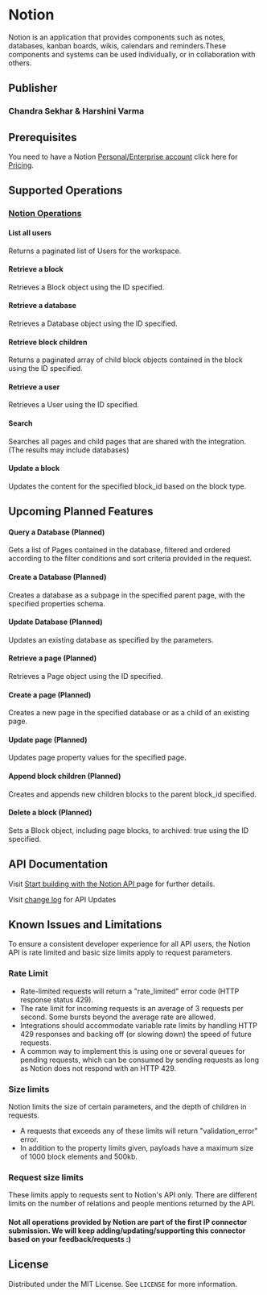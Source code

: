 # Notion
Notion is an application that provides components such as notes, databases, kanban boards, wikis, calendars and reminders.These components and systems can be used individually, or in collaboration with others.

## Publisher
### Chandra Sekhar & Harshini Varma

## Prerequisites
You need to have a Notion [Personal/Enterprise account](https://www.notion.so/signup) click here for  [Pricing](https://www.notion.so/pricing).

## Supported Operations
### [Notion Operations](https://developers.notion.com/)
#### List all users
Returns a paginated list of Users for the workspace. 

#### Retrieve a block
Retrieves a Block object using the ID specified.

#### Retrieve a database
Retrieves a Database object using the ID specified.

#### Retrieve block children
Returns a paginated array of child block objects contained in the block using the ID specified. 

#### Retrieve a user
Retrieves a User using the ID specified.

#### Search
Searches all pages and child pages that are shared with the integration. (The results may include databases)

#### Update a block
Updates the content for the specified block_id based on the block type.



## Upcoming Planned Features
#### Query a Database (Planned)
Gets a list of Pages contained in the database, filtered and ordered according to the filter conditions and sort criteria provided in the request. 
 
#### Create a Database (Planned)
Creates a database as a subpage in the specified parent page, with the specified properties schema.
 
#### Update Database (Planned)
Updates an existing database as specified by the parameters.
 
#### Retrieve a page (Planned)
Retrieves a Page object using the ID specified.
 
#### Create a page (Planned)
Creates a new page in the specified database or as a child of an existing page.
 
#### Update page (Planned)
Updates page property values for the specified page. 
 
#### Append block children (Planned)
Creates and appends new children blocks to the parent block_id specified.
 
#### Delete a block (Planned)
Sets a Block object, including page blocks, to archived: true using the ID specified. 


## API Documentation
Visit [Start building with the Notion API ](https://developers.notion.com/) page for further details.

Visit [change log](https://developers.notion.com/changelog) for API Updates

## Known Issues and Limitations
To ensure a consistent developer experience for all API users, the Notion API is rate limited and basic size limits apply to request parameters.

### Rate Limit
* Rate-limited requests will return a "rate_limited" error code (HTTP response status 429).
* The rate limit for incoming requests is an average of 3 requests per second. Some bursts beyond the average rate are allowed.
* Integrations should accommodate variable rate limits by handling HTTP 429 responses and backing off (or slowing down) the speed of future requests.
* A common way to implement this is using one or several queues for pending requests, which can be consumed by sending requests as long as Notion does not respond with an HTTP 429.

### Size limits
Notion limits the size of certain parameters, and the depth of children in requests.
* A requests that exceeds any of these limits will return "validation_error" error.
* In addition to the property limits given, payloads have a maximum size of 1000 block elements and 500kb.

### Request size limits

These limits apply to requests sent to Notion's API only. There are different limits on the number of relations and people mentions returned by the API.

#### Not all operations provided by Notion are part of the first IP connector submission. We will keep adding/updating/supporting this connector based on your feedback/requests :)


<!-- LICENSE -->
## License

Distributed under the MIT License. See `LICENSE` for more information.
